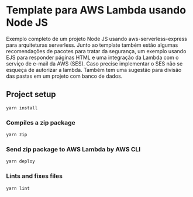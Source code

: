# Template para AWS Lambda usando Node JS

Exemplo completo de um projeto Node JS usando aws-serverless-express para arquiteturas serverless.
Junto ao template também estão algumas recomendações de pacotes para tratar da segurança, um exemplo usando EJS para responder páginas HTML e uma integração da Lambda com o serviço de e-mail da AWS (SES). Caso precise implementar o SES não se esqueça de autorizar a lambda. 
Também tem uma sugestão para divisão das pastas em um projeto com banco de dados.

## Project setup
```
yarn install
```

### Compiles a zip package
```
yarn zip
```

### Send zip package to AWS Lambda by AWS CLI
```
yarn deploy
```

### Lints and fixes files
```
yarn lint
```